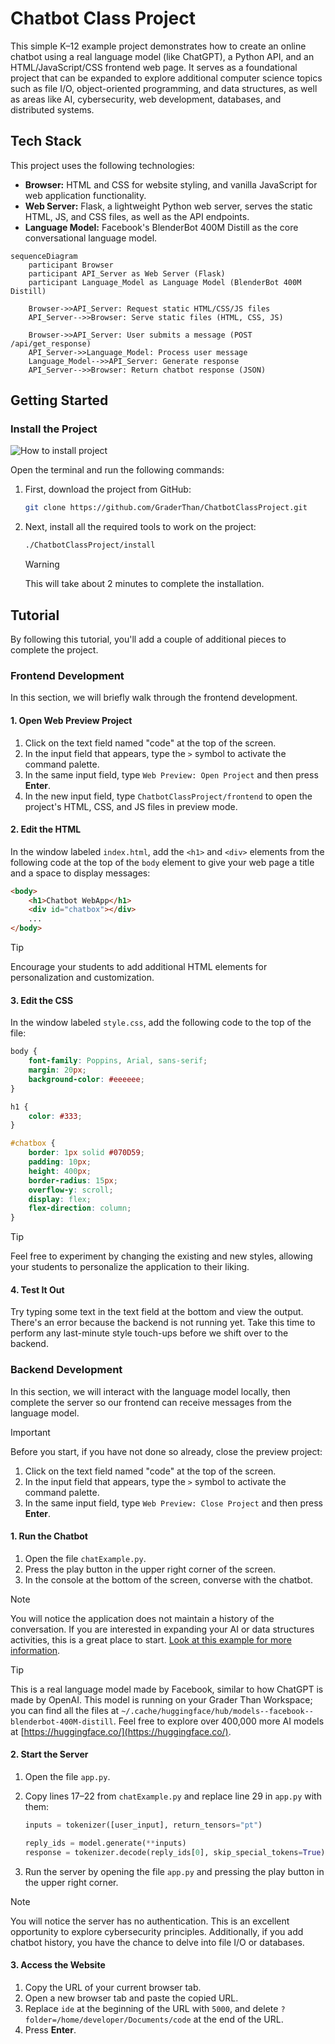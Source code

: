 # Chatbot Class Project

This simple K–12 example project demonstrates how to create an online chatbot
using a real language model (like ChatGPT), a Python API, and an HTML/JavaScript/CSS frontend
web page. It serves as a foundational project that can be expanded to explore
additional computer science topics such as file I/O, object-oriented
programming, and data structures, as well as areas like AI, cybersecurity, web
development, databases, and distributed systems.

## Tech Stack

This project uses the following technologies:

- **Browser:** HTML and CSS for website styling, and vanilla JavaScript for web application functionality.
- **Web Server:** Flask, a lightweight Python web server, serves the static HTML, JS, and CSS files, as well as the API endpoints.
- **Language Model:** Facebook's BlenderBot 400M Distill as the core conversational language model.

```mermaid
sequenceDiagram
    participant Browser
    participant API_Server as Web Server (Flask)
    participant Language_Model as Language Model (BlenderBot 400M Distill)

    Browser->>API_Server: Request static HTML/CSS/JS files
    API_Server-->>Browser: Serve static files (HTML, CSS, JS)

    Browser->>API_Server: User submits a message (POST /api/get_response)
    API_Server->>Language_Model: Process user message
    Language_Model-->>API_Server: Generate response
    API_Server-->>Browser: Return chatbot response (JSON)
```

## Getting Started

### Install the Project

![How to install project](./docs/install-ChatbotClassProject.gif)

Open the terminal and run the following commands:

1. First, download the project from GitHub:

    ```bash
    git clone https://github.com/GraderThan/ChatbotClassProject.git
    ```

2. Next, install all the required tools to work on the project:

    ```bash
    ./ChatbotClassProject/install
    ```

    > [!WARNING]
    > This will take about 2 minutes to complete the installation.

## Tutorial

By following this tutorial, you'll add a couple of additional pieces to complete the project.

### Frontend Development

In this section, we will briefly walk through the frontend development.

#### **1. Open Web Preview Project**

1. Click on the text field named "code" at the top of the screen.
2. In the input field that appears, type the `>` symbol to activate the command palette.
3. In the same input field, type `Web Preview: Open Project` and then press **Enter**.
4. In the new input field, type `ChatbotClassProject/frontend` to open the project's HTML, CSS, and JS files in preview mode.

#### **2. Edit the HTML**

In the window labeled `index.html`, add the `<h1>` and `<div>` elements from the following code at the top of the `body` element to give your web page a title and a space to display messages:

```html
<body>
    <h1>Chatbot WebApp</h1>
    <div id="chatbox"></div>
    ...
</body>
```

> [!TIP]
> Encourage your students to add additional HTML elements for personalization and customization.

#### **3. Edit the CSS**

In the window labeled `style.css`, add the following code to the top of the file:

```css
body {
    font-family: Poppins, Arial, sans-serif;
    margin: 20px;
    background-color: #eeeeee;
}

h1 {
    color: #333;
}

#chatbox {
    border: 1px solid #070D59;
    padding: 10px;
    height: 400px;
    border-radius: 15px;
    overflow-y: scroll;
    display: flex;
    flex-direction: column;
}
```

> [!TIP]
> Feel free to experiment by changing the existing and new styles, allowing your students to personalize the application to their liking.

#### **4. Test It Out**

Try typing some text in the text field at the bottom and view the output. There's an error because the backend is not running yet. Take this time to perform any last-minute style touch-ups before we shift over to the backend.

### Backend Development

In this section, we will interact with the language model locally, then complete the server so our frontend can receive messages from the language model.

> [!IMPORTANT]
> Before you start, if you have not done so already, close the preview project:
> 1. Click on the text field named "code" at the top of the screen.
> 2. In the input field that appears, type the `>` symbol to activate the command palette.
> 3. In the same input field, type `Web Preview: Close Project` and then press **Enter**.

#### **1. Run the Chatbot**

1. Open the file `chatExample.py`.
2. Press the play button in the upper right corner of the screen.
3. In the console at the bottom of the screen, converse with the chatbot.

> [!NOTE]
> You will notice the application does not maintain a history of the conversation. If you are interested in expanding your AI or data structures activities, this is a great place to start. [Look at this example for more information](https://huggingface.co/docs/transformers/main/en/model_doc/blenderbot#transformers.BlenderbotForConditionalGeneration.forward.example).

> [!TIP]
> This is a real language model made by Facebook, similar to how ChatGPT is made by OpenAI. This model is running on your Grader Than Workspace; you can find all the files at `~/.cache/huggingface/hub/models--facebook--blenderbot-400M-distill`. Feel free to explore over 400,000 more AI models at [https://huggingface.co/](https://huggingface.co/).

#### **2. Start the Server**

1. Open the file `app.py`.
2. Copy lines 17–22 from `chatExample.py` and replace line 29 in `app.py` with them:

    ```python
    inputs = tokenizer([user_input], return_tensors="pt")

    reply_ids = model.generate(**inputs)
    response = tokenizer.decode(reply_ids[0], skip_special_tokens=True)
    ```

3. Run the server by opening the file `app.py` and pressing the play button in the upper right corner.

> [!NOTE]
> You will notice the server has no authentication. This is an excellent opportunity to explore cybersecurity principles. Additionally, if you add chatbot history, you have the chance to delve into file I/O or databases.

#### **3. Access the Website**

1. Copy the URL of your current browser tab.
2. Open a new browser tab and paste the copied URL.
3. Replace `ide` at the beginning of the URL with `5000`, and delete
   `?folder=/home/developer/Documents/code` at the end of the URL.
4. Press **Enter**.